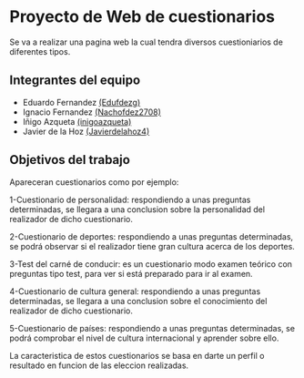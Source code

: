 # Proyecto de Web de cuestionarios

Se va a realizar una pagina web la cual tendra diversos cuestioniarios de diferentes tipos.

## Integrantes del equipo

* Eduardo Fernandez [(Edufdezg)](https://github.com/Edufdezg)
* Ignacio Fernandez [(Nachofdez2708)](https://github.com/Nachofdez2708)
* Iñigo Azqueta [(inigoazqueta)](https://github.com/inigoazqueta)
* Javier de la Hoz [(Javierdelahoz4)](https://github.com/Javierdelahoz4)

## Objetivos del trabajo

Apareceran cuestionarios como por ejemplo:

1-Cuestionario de personalidad: respondiendo a unas preguntas determinadas, se llegara a una conclusion sobre la personalidad del realizador de dicho cuestionario.

2-Cuestionario de deportes: respondiendo a unas preguntas determinadas, se podrá observar si el realizador tiene gran cultura acerca de los deportes.

3-Test del carné de conducir: es un cuestionario modo examen teórico con preguntas tipo test, para ver si está preparado para ir al examen.

4-Cuestionario de cultura general: respondiendo a unas preguntas determinadas, se llegara a una conclusion sobre el conocimiento del realizador de dicho cuestionario.

5-Cuestionario de países: respondiendo a unas preguntas determinadas, se podrá comprobar el nivel de cultura internacional y aprender sobre ello.

La caracteristica de estos cuestionarios se basa en darte un perfil o resultado en funcion de las eleccion realizadas.
